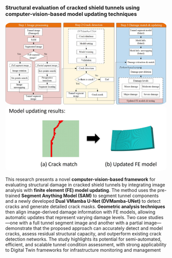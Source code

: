 ### Structural evaluation of cracked shield tunnels using computer-vision-based model updating techniques

<div style="text-align: center;">
  <img src="../../image/cv.jpg" alt="DT" style="width:600px; height:auto; border-radius:5%;" />
</div>



<div style="text-align: left;">
  <img src="../../image/cv1.jpg" alt="DT" style="width:600px; height:auto; border-radius:5%;" />
</div>

This research presents a novel **computer-vision-based framework** for evaluating structural damage in cracked shield tunnels by integrating image analysis with **finite element (FE) model updating**. The method uses the pre-trained **Segment Anything Model (SAM)** to segment tunnel components and a newly developed **Dual VMamba U-Net (DVMamba-UNet)** to detect cracks and generate detailed crack masks. **Geometric analysis techniques** then align image-derived damage information with FE models, allowing automatic updates that represent varying damage levels. Two case studies—one with a full tunnel segment image and another with a partial image—demonstrate that the proposed approach can accurately detect and model cracks, assess residual structural capacity, and outperform existing crack detection networks. The study highlights its potential for semi-automated, efficient, and scalable tunnel condition assessment, with strong applicability to Digital Twin frameworks for infrastructure monitoring and management
